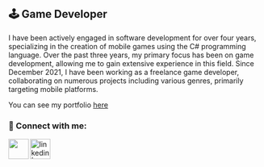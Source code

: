 ## 🕹️ Game Developer

I have been actively engaged in software development for over four years, specializing in the creation of mobile games using the C# programming language. Over the past three years, my primary focus has been on game development, allowing me to gain extensive experience in this field. Since December 2021, I have been working as a freelance game developer, collaborating on numerous projects including various genres, primarily targeting mobile platforms.

You can see my portfolio [here]([portfolio])

[portfolio]: https://ardaerbaharli.github.io/portfolio/

### 📩 Connect with me:

[<img align="left" height="40px" width="40px" src="https://upload.wikimedia.org/wikipedia/commons/4/4e/Gmail_Icon.png" />][gmail]
[<img align="left" alt="linkedin | LinkedIn" width="40px" src="https://upload.wikimedia.org/wikipedia/commons/thumb/c/ca/LinkedIn_logo_initials.png/640px-LinkedIn_logo_initials.png" />][linkedin]

[gmail]: mailto:ardaerbaharli1@gmail.com
[linkedin]: [https://www.linkedin.com/in/emreberat/](https://www.linkedin.com/in/arda-erbaharlı-5401471aa/)
